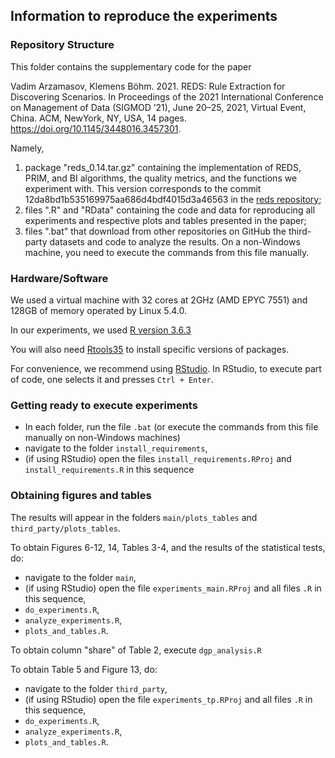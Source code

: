 ## Information to reproduce the experiments

### Repository Structure

This folder contains the supplementary code for the paper 

Vadim Arzamasov, Klemens Böhm. 2021. REDS: Rule Extraction for Discovering
Scenarios. In Proceedings of the 2021 International Conference on
Management of Data (SIGMOD ’21), June 20–25, 2021, Virtual Event, China.
ACM, NewYork, NY, USA, 14 pages. https://doi.org/10.1145/3448016.3457301. 

Namely,
1. package "reds_0.14.tar.gz" containing the implementation of REDS, PRIM, and BI algorithms, the quality metrics, and the functions we experiment with. 
This version corresponds to the commit 12da8bd1b535169975aa686d4bdf4015d3a46563 in the [reds repository](https://github.com/Arzik1987/reds);
2. files ".R" and "RData" containing the code and data for reproducing all experiments and respective plots and tables presented in the paper;
3. files ".bat" that download from other repositories on GitHub the third-party datasets and code to analyze the results. On a non-Windows machine, you need to execute the commands from this file manually.


### Hardware/Software

We used a virtual machine with 32 cores at 2GHz (AMD EPYC 7551) and 128GB of memory operated by Linux 5.4.0. 

In our experiments, we used [R version 3.6.3](https://cran.r-project.org/bin/windows/base/old/3.6.3/) 

You will also need [Rtools35](https://cran.rstudio.com/bin/windows/Rtools/history.html) to install specific versions of packages.

For convenience, we recommend using [RStudio](https://www.rstudio.com/products/rstudio/download/#download). In RStudio, to execute part of code, one selects it and presses `Ctrl + Enter`.  


### Getting ready to execute experiments


* In each folder, run the file `.bat` (or execute the commands from this file manually on non-Windows machines)
* navigate to the folder `install_requirements`,
* (if using RStudio) open the files  `install_requirements.RProj` and `install_requirements.R` in this sequence


### Obtaining figures and tables 

The results will appear in the folders `main/plots_tables` and `third_party/plots_tables`.

To obtain Figures 6-12, 14, Tables 3-4, and the results of the statistical tests, do:
* navigate to the folder `main`,
* (if using RStudio) open the file `experiments_main.RProj` and all files `.R` in this sequence,
* `do_experiments.R`,
* `analyze_experiments.R`,
* `plots_and_tables.R`.

To obtain column "share" of Table 2, execute `dgp_analysis.R`

To obtain Table 5 and Figure 13, do:
* navigate to the folder `third_party`,
* (if using RStudio) open the file `experiments_tp.RProj` and all files `.R` in this sequence,
* `do_experiments.R`,
* `analyze_experiments.R`,
* `plots_and_tables.R`.
